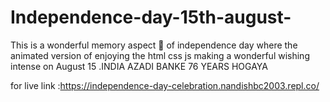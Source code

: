 # Independence-day-15th-august-
This is a wonderful memory aspect 🙂 of independence day where the animated version of enjoying the html css js making a  wonderful wishing intense on August 15 .INDIA AZADI BANKE 76 YEARS HOGAYA 


for live link :https://independence-day-celebration.nandishbc2003.repl.co/


